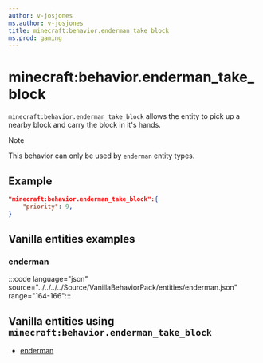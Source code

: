 ```yaml
---
author: v-josjones
ms.author: v-josjones
title: minecraft:behavior.enderman_take_block
ms.prod: gaming
---
```


# minecraft:behavior.enderman_take_block

`minecraft:behavior.enderman_take_block` allows the entity to pick up a nearby block and carry the block in it's hands.

> [!NOTE]
> This behavior can only be used by `enderman` entity types.

## Example

```json
"minecraft:behavior.enderman_take_block":{
    "priority": 9,
}
```

## Vanilla entities examples

### enderman

:::code language="json" source="../../../../Source/VanillaBehaviorPack/entities/enderman.json" range="164-166":::

## Vanilla entities using `minecraft:behavior.enderman_take_block`

- [enderman](../../../../Source/VanillaBehaviorPack_Snippets/entities/enderman.md)
